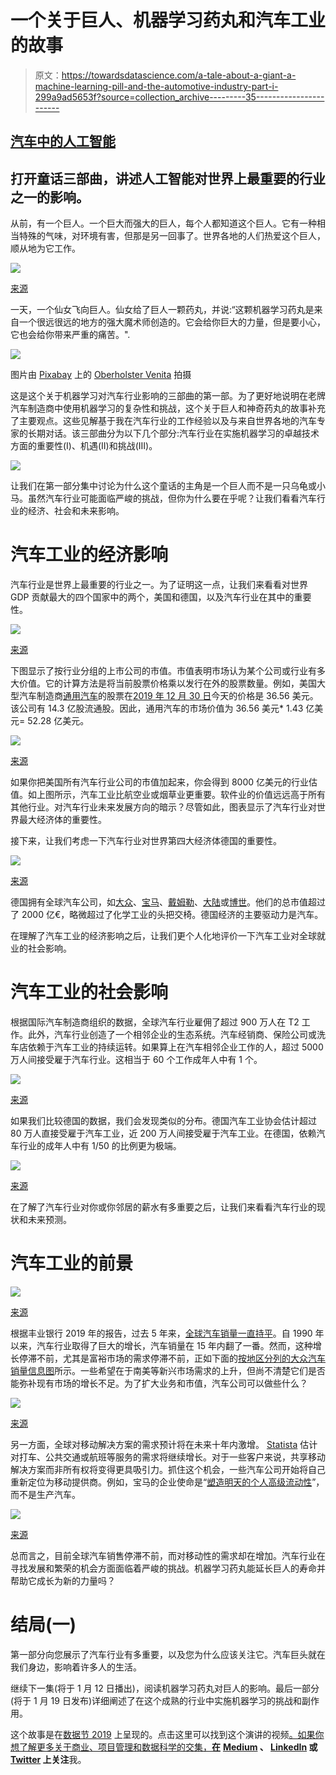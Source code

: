 # 一个关于巨人、机器学习药丸和汽车工业的故事

> 原文：<https://towardsdatascience.com/a-tale-about-a-giant-a-machine-learning-pill-and-the-automotive-industry-part-i-299a9ad5653f?source=collection_archive---------35----------------------->

## [汽车中的人工智能](https://towardsdatascience.com/tagged/ai-in-automotive)

## 打开童话三部曲，讲述人工智能对世界上最重要的行业之一的影响。

从前，有一个巨人。一个巨大而强大的巨人，每个人都知道这个巨人。它有一种相当特殊的气味，对环境有害，但那是另一回事了。世界各地的人们热爱这个巨人，顺从地为它工作。

![](img/083fc2f3b86ad000a76419882ad70d36.png)

[来源](https://wallpaperaccess.com/vintage-sci-fi-robot)

一天，一个仙女飞向巨人。仙女给了巨人一颗药丸，并说:“这颗机器学习药丸是来自一个很远很远的地方的强大魔术师创造的。它会给你巨大的力量，但是要小心，它也会给你带来严重的痛苦。".

![](img/990b525b84c3dc417412423988876515.png)

图片由 [Pixabay](https://pixabay.com/?utm_source=link-attribution&utm_medium=referral&utm_campaign=image&utm_content=1618242) 上的 [Oberholster Venita](https://pixabay.com/users/artsybee-462611/?utm_source=link-attribution&utm_medium=referral&utm_campaign=image&utm_content=1618242) 拍摄

这是这个关于机器学习对汽车行业影响的三部曲的第一部。为了更好地说明在老牌汽车制造商中使用机器学习的复杂性和挑战，这个关于巨人和神奇药丸的故事补充了主要观点。这些见解基于我在汽车行业的工作经验以及与来自世界各地的汽车专家的长期对话。该三部曲分为以下几个部分:汽车行业在实施机器学习的卓越技术方面的重要性(I)、机遇(II)和挑战(III)。

![](img/94bdcaac6f8d677f551c3faf36de61d0.png)

让我们在第一部分集中讨论为什么这个童话的主角是一个巨人而不是一只乌龟或小马。虽然汽车行业可能面临严峻的挑战，但你为什么要在乎呢？让我们看看汽车行业的经济、社会和未来影响。

# 汽车工业的经济影响

汽车行业是世界上最重要的行业之一。为了证明这一点，让我们来看看对世界 GDP 贡献最大的四个国家中的两个，美国和德国，以及汽车行业在其中的重要性。

![](img/ae0eaea11ac8072b7fe404e097e7b8e7.png)

[来源](https://www.visualcapitalist.com/80-trillion-world-economy-one-chart/)

下图显示了按行业分组的上市公司的市值。市值表明市场认为某个公司或行业有多大价值。它的计算方法是将当前股票价格乘以发行在外的股票数量。例如，美国大型汽车制造商[通用汽车](https://www.gm.com/)的股票在[2019 年 12 月 30 日](https://finance.yahoo.com/quote/GM/key-statistics?p=GM)今天的价格是 36.56 美元。该公司有 14.3 亿股流通股。因此，通用汽车的市场价值为 36.56 美元* 1.43 亿美元= 52.28 亿美元。

![](img/23dc17bf9e2236c395b55fa9d936b7da.png)

[来源](https://bit.ly/2QhS0Ma)

如果你把美国所有汽车行业公司的市值加起来，你会得到 8000 亿美元的行业估值。如上图所示，汽车工业比航空业或烟草业更重要。软件业的价值远远高于所有其他行业。对汽车行业未来发展方向的暗示？尽管如此，图表显示了汽车行业对世界最大经济体的重要性。

接下来，让我们考虑一下汽车行业对世界第四大经济体德国的重要性。

![](img/9593638089db28b223fa18c918b50bb0.png)

[来源](https://bit.ly/37uYInT)

德国拥有全球汽车公司，如[大众](https://www.volkswagenag.com/)、[宝马](https://www.bmw.com/en/index.html)、[戴姆勒](https://www.daimler.com/en/)、[大陆](https://www.continental.com/en)或[博世](https://www.bosch.de/en/products-and-services/mobility/)。他们的总市值超过了 2000 亿€，略微超过了化学工业的头把交椅。德国经济的主要驱动力是汽车。

在理解了汽车工业的经济影响之后，让我们更个人化地评价一下汽车工业对全球就业的社会影响。

# 汽车工业的社会影响

根据国际汽车制造商组织的数据，全球汽车行业雇佣了超过 900 万人在 T2 工作。此外，汽车行业创造了一个相邻企业的生态系统。汽车经销商、保险公司或洗车店依赖于汽车工业的持续运转。如果算上在汽车相邻企业工作的人，超过 5000 万人间接受雇于汽车行业。这相当于 60 个工作成年人中有 1 个。

![](img/6fab36dfc7903bdb6e263b1beb32644f.png)

[来源](https://bit.ly/36lEkp2)

如果我们比较德国的数据，我们会发现类似的分布。德国汽车工业协会估计超过 80 万人直接受雇于汽车工业，近 200 万人间接受雇于汽车工业。在德国，依赖汽车行业的成年人中有 1/50 的比例更为极端。

![](img/b8df7db859cfb0574f3b294082161032.png)

[来源](https://bit.ly/36knIy6)

在了解了汽车行业对你或你邻居的薪水有多重要之后，让我们来看看汽车行业的现状和未来预测。

# 汽车工业的前景

![](img/4ede81801840b01387c2cc4c13535aaa.png)

[来源](https://bit.ly/2sIexbU)

根据丰业银行 2019 年的报告，过去 5 年来，[全球汽车销量一直持平](https://www.scotiabank.com/content/dam/scotiabank/sub-brands/scotiabank-economics/english/documents/global-auto-report/GAR_2019-01-30.pdf)。自 1990 年以来，汽车行业取得了巨大的增长，汽车销量在 15 年内翻了一番。然而，这种增长停滞不前，尤其是富裕市场的需求停滞不前，正如下面的[按地区分列的大众汽车销量信息图](https://www.best-selling-cars.com/brands/2018-international-volkswagen-global-sales/)所示。一些希望在于南美等新兴市场需求的上升，但尚不清楚它们是否能弥补现有市场的增长不足。为了扩大业务和市值，汽车公司可以做些什么？

![](img/13898daade641ced6a7697207f6ec247.png)

[来源](https://bit.ly/2QDwwbt)

另一方面，全球对移动解决方案的需求预计将在未来十年内激增。 [Statista](https://www.statista.com/) 估计对打车、公共交通或航班等服务的需求将继续增长。对于一些客户来说，共享移动解决方案而非所有权将变得更具吸引力。抓住这个机会，一些汽车公司开始将自己重新定位为移动提供商。例如，宝马的企业使命是“[塑造明天的个人高级流动性](https://www.bmwgroup.com/en/company/strategie.html)”，而不是生产汽车。

![](img/3d032122534774d3dc0310a7cb8dfba1.png)

[来源](https://bit.ly/35hytzy)

总而言之，目前全球汽车销售停滞不前，而对移动性的需求却在增加。汽车行业在寻找发展和繁荣的机会方面面临着严峻的挑战。机器学习药丸能延长巨人的寿命并帮助它成长为新的力量吗？

# 结局(一)

第一部分向您展示了汽车行业有多重要，以及您为什么应该关注它。汽车巨头就在我们身边，影响着许多人的生活。

继续下一集(将于 1 月 12 日播出)，阅读机器学习药丸对巨人的影响。最后一部分(将于 1 月 19 日发布)详细阐述了在这个成熟的行业中实施机器学习的挑战和副作用。

这个故事是在[数据节 2019](https://www.datafestival.de/en/) 上呈现的。点击这里可以找到这个演讲的视频[。如果你想了解更多关于商业、项目管理和数据科学的交集，**在**](https://youtu.be/kwcnHFPjGo0) **[Medium](https://medium.com/@janzawadzki) 、 [LinkedIn](https://www.linkedin.com/in/jan-zawadzki/) 或 [Twitter](https://twitter.com/janmzawa) 上关注**我。